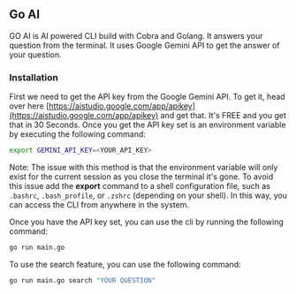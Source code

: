 ## Go AI

GO AI is AI powered CLI build with Cobra and Golang. It answers your question from the terminal. It uses Google Gemini API to get the answer of your question.


### Installation

First we need to get the API key from the Google Gemini API. To get it, head over here [https://aistudio.google.com/app/apikey](https://aistudio.google.com/app/apikey) and get that. It's FREE and you get that in 30 Seconds. Once you get the API key set is an environment variable by executing the following command:

```sh
export GEMINI_API_KEY=<YOUR_API_KEY>
```

Note: The issue with this method is that the environment variable will only exist for the current session as you close the terminal it's gone. To avoid this issue add the **export** command to a shell configuration file, such as `.bashrc`, `.bash_profile`, or `.zshrc` (depending on your shell). In this way, you can access the CLI from anywhere in the system.

Once you have the API key set, you can use the cli by running the following command:

```sh
go run main.go
```

To use the search feature, you can use the following command:

```sh
go run main.go search "YOUR QUESTION"
```
